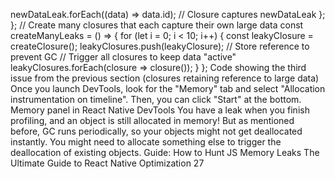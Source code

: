 newDataLeak.forEach((data) => data.id); // Closure captures 
newDataLeak
  };
};
// Create many closures that each capture their own large data
const createManyLeaks = () => {
  for (let i = 0; i < 10; i++) {
    const leakyClosure = createClosure();
    leakyClosures.push(leakyClosure);  // Store reference to 
prevent GC
    // Trigger all closures to keep data "active"
    leakyClosures.forEach(closure => closure());
  }
};
Code showing the third issue from the previous section (closures retaining reference to large data) 
Once you launch DevTools, look for the "Memory" tab and select "Allocation instrumentation 
on timeline". Then, you can click "Start" at the bottom.
Memory panel in React Native DevTools
You have a leak when you finish profiling, and an object is still allocated in memory! But as 
mentioned before, GC runs periodically, so your objects might not get deallocated instantly. 
You might need to allocate something else to trigger the deallocation of existing objects.
Guide: How to Hunt JS Memory Leaks
The Ultimate Guide to React Native Optimization
27
